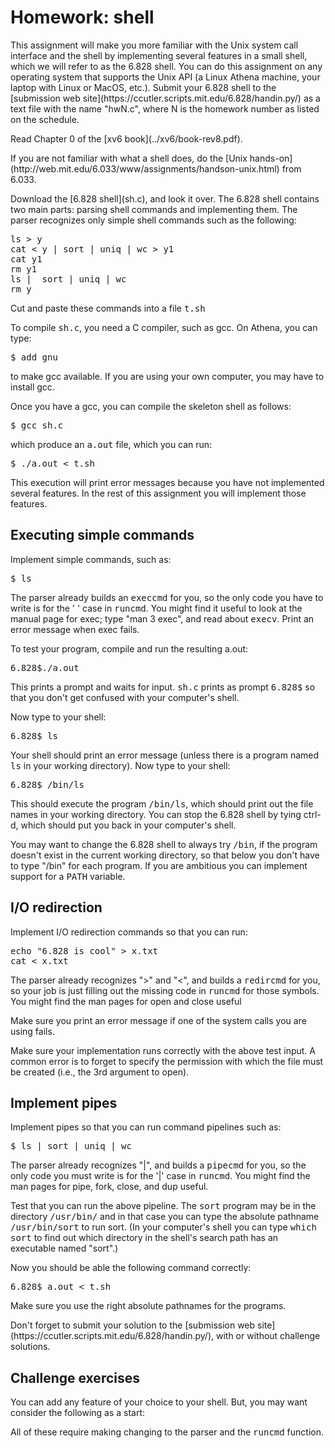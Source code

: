 <html>
<head>
<title>Homework: shell</title>
<link rel="stylesheet" href="homework.css" type="text/css" />
</head>
<body>

# Homework: shell

<p>This assignment will make you more familiar with the Unix system call
interface and the shell by implementing several features in a small shell, which
we will refer to as the 6.828 shell.  You can do this assignment on any
operating system that supports the Unix API (a Linux Athena machine, your laptop
with Linux or MacOS, etc.).  Submit your 6.828 shell to the [submission web site](https://ccutler.scripts.mit.edu/6.828/handin.py/)
as a text file with the name "hwN.c", where N is the homework number as listed
on the schedule.

<p>Read Chapter 0 of the [xv6 book](../xv6/book-rev8.pdf).

<p>If you are not familiar with what a shell does, do the [Unix
hands-on](http://web.mit.edu/6.033/www/assignments/handson-unix.html) from 6.033.

<p>Download the [6.828 shell](sh.c), and look it
over. The 6.828 shell contains two main parts: parsing shell commands and
implementing them. The parser recognizes only simple shell commands such as the
following:

<pre>
ls > y
cat < y | sort | uniq | wc > y1
cat y1
rm y1
ls |  sort | uniq | wc
rm y
</pre>
Cut and paste these commands into a file <tt>t.sh</tt>

<p>To compile <tt>sh.c</tt>, you need a C compiler, such as gcc.  On Athena, you
can type:
<pre>
$ add gnu
</pre>
to make gcc available.
If you are using your own computer, you may have to install gcc.

<p>Once you have a gcc, you can compile the skeleton shell as follows:
<pre>
$ gcc sh.c
</pre>
which produce an <tt>a.out</tt> file, which you can run:
<pre>
$ ./a.out < t.sh
</pre>
This execution will print error messages because you have not implemented several features. In
the rest of this assignment you will implement those features.

## Executing simple commands

<p>Implement simple commands, such as:
<pre>
$ ls
</pre>

<p> The parser already builds an <tt>execcmd</tt> for you, so the only code you
have to write is for the ' ' case in <tt>runcmd</tt>. You might find it useful
to look at the manual page for exec; type "man 3 exec", and read about
<tt>execv</tt>.  Print an error message when exec fails.

<p>To test your program, compile and run the resulting a.out:
<pre>
6.828$./a.out
</pre>

This prints a prompt and waits for input.  <tt>sh.c</tt> prints as prompt
<tt>6.828$</tt> so that you don't get confused with your computer's shell.

Now type to your shell:
<pre>
6.828$ ls
</pre>

<p>Your shell should print an error message (unless there is a program named
<tt>ls</tt> in your working directory).  Now type to your shell:

<pre>
6.828$ /bin/ls
</pre>

<p>This should execute the program <tt>/bin/ls</tt>, which should print out the
file names in your working directory.  You can stop the 6.828 shell by tying
ctrl-d, which should put you back in your computer's shell.

<p>You may want to change the 6.828 shell to always try <tt>/bin</tt>, if the program
doesn't exist in the current working directory, so that below you don't have to
type "/bin" for each program.  If you are ambitious you can implement support
for a <tt>PATH</tt> variable.

## I/O redirection

<p>Implement I/O redirection commands so that you can run:
<pre>echo "6.828 is cool" > x.txt
cat < x.txt
</pre>

<p>The parser already recognizes ">" and "<", and builds a <tt>redircmd</tt> for
you, so your job is just filling out the missing code in <tt>runcmd</tt> for
those symbols. You might find the man pages for open and close useful

<p>Make sure you print an error message if one of the system calls you are using fails.

<p>Make sure your implementation runs correctly with the above test input.  A
common error is to forget to specify the permission with which the file must be
created (i.e., the 3rd argument to open).

## Implement pipes

<p>Implement pipes so that you can run command pipelines such as:
<pre>
$ ls | sort | uniq | wc
</pre>

<p>The parser already recognizes "|", and builds a <tt>pipecmd</tt> for you, so
the only code you must write is for the '|' case in <tt>runcmd</tt>.  You might
find the man pages for pipe, fork, close, and dup useful.

<p>Test that you can run the above pipeline. The <tt>sort</tt> program may be in
the directory <tt>/usr/bin/</tt> and in that case you can type the absolute
pathname <tt>/usr/bin/sort</tt> to run sort.  (In your computer's shell you can
type <tt>which sort</tt> to find out which directory in the shell's search path
has an executable named "sort".)

<p>Now you should be able the following command correctly:
<pre>
6.828$ a.out < t.sh
</pre>

<p>Make sure you use the right absolute pathnames for the programs.

<p>Don't forget to submit your solution to the [submission web site](https://ccutler.scripts.mit.edu/6.828/handin.py/), with or without
challenge solutions.

## Challenge exercises

<p>You can add any feature of your choice to your shell.  But, you may want consider
the following as a start:

All of these require making changing to the parser and the <tt>runcmd</tt>
function.

</body>
</html>
